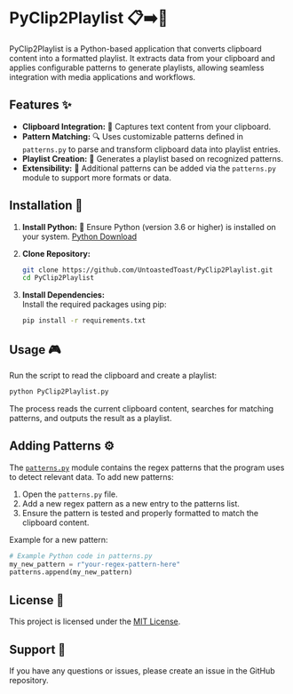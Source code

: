 # PyClip2Playlist 📋➡️🎵

PyClip2Playlist is a Python-based application that converts clipboard content into a formatted playlist. It extracts data from your clipboard and applies configurable patterns to generate playlists, allowing seamless integration with media applications and workflows.

## Features ✨

- **Clipboard Integration:** 📎 Captures text content from your clipboard.
- **Pattern Matching:** 🔍 Uses customizable patterns defined in `patterns.py` to parse and transform clipboard data into playlist entries.
- **Playlist Creation:** 🎵 Generates a playlist based on recognized patterns.
- **Extensibility:** 🔧 Additional patterns can be added via the `patterns.py` module to support more formats or data.

## Installation 🚀

1. **Install Python:** 🐍 Ensure Python (version 3.6 or higher) is installed on your system. [Python Download](https://www.python.org/downloads/)

2. **Clone Repository:**

   ```bash
   git clone https://github.com/UntoastedToast/PyClip2Playlist.git
   cd PyClip2Playlist
   ```

3. **Install Dependencies:**  
   Install the required packages using pip:
   
   ```bash
   pip install -r requirements.txt
   ```

## Usage 🎮

Run the script to read the clipboard and create a playlist:

```bash
python PyClip2Playlist.py
```

The process reads the current clipboard content, searches for matching patterns, and outputs the result as a playlist.

## Adding Patterns ⚙️

The [`patterns.py`](patterns.py) module contains the regex patterns that the program uses to detect relevant data. To add new patterns:

1. Open the `patterns.py` file.
2. Add a new regex pattern as a new entry to the patterns list.
3. Ensure the pattern is tested and properly formatted to match the clipboard content.

Example for a new pattern:

```python
# Example Python code in patterns.py
my_new_pattern = r"your-regex-pattern-here"
patterns.append(my_new_pattern)
```

## License 📄

This project is licensed under the [MIT License](LICENSE).

## Support 💬

If you have any questions or issues, please create an issue in the GitHub repository.
